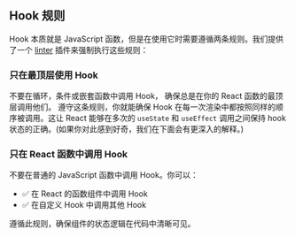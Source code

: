 ## Hook 规则

Hook 本质就是 JavaScript 函数，但是在使用它时需要遵循两条规则。我们提供了一个 [linter](https://www.npmjs.com/package/eslint-plugin-react-hooks) 插件来强制执行这些规则：

### 只在最顶层使用 Hook

不要在循环，条件或嵌套函数中调用 Hook， 确保总是在你的 React 函数的最顶层调用他们。
遵守这条规则，你就能确保 Hook 在每一次渲染中都按照同样的顺序被调用。这让 React 能够在多次的 `useState` 和 `useEffect` 调用之间保持 hook 状态的正确。(如果你对此感到好奇，我们在下面会有更深入的解释。)

### 只在 React 函数中调用 Hook

不要在普通的 JavaScript 函数中调用 Hook。你可以：

- ✅ 在 React 的函数组件中调用 Hook
- ✅ 在自定义 Hook 中调用其他 Hook 

遵循此规则，确保组件的状态逻辑在代码中清晰可见。
